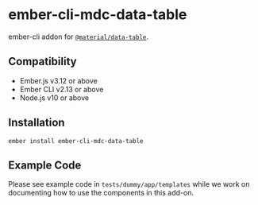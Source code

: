 ember-cli-mdc-data-table
==========================

ember-cli addon for [`@material/data-table`](https://github.com/material-components/material-components-web/tree/master/packages/mdc-data-table).


Compatibility
------------------------------------------------------------------------------

* Ember.js v3.12 or above
* Ember CLI v2.13 or above
* Node.js v10 or above


Installation
------------

    ember install ember-cli-mdc-data-table
    
Example Code
---------------

Please see example code in `tests/dummy/app/templates` while we work on documenting how to 
use the components in this add-on.
